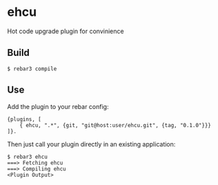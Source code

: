 ehcu
=====

Hot code upgrade plugin for convinience

Build
-----

    $ rebar3 compile

Use
---

Add the plugin to your rebar config:

    {plugins, [
        { ehcu, ".*", {git, "git@host:user/ehcu.git", {tag, "0.1.0"}}}
    ]}.

Then just call your plugin directly in an existing application:


    $ rebar3 ehcu
    ===> Fetching ehcu
    ===> Compiling ehcu
    <Plugin Output>

